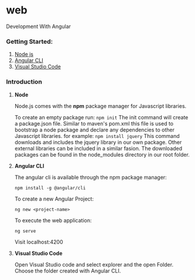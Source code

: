 # web

Development With Angular


### Getting Started:

1. [Node js](https://nodejs.org/en/download/)
2. [Angular CLI](https://angular.io/cli)
3. [Visual Studio Code](https://code.visualstudio.com/download)

### Introduction

1. **Node**

    Node.js comes with the **npm** package manager for Javascript libraries.

    To create an empty package run:
        ```
        npm init
        ```
    The init command will create a package.json file. Similar to maven's pom.xml this file is used to bootstrap a node package and declare any dependencies to other Javascript libraries.
    for example:
        ```
        npm install jquery
        ```
    This command downloads and includes the jquery library in our own package. Other external libraries can be included in a similar fasion. The downloaded packages can be found in the node_modules directory in our root folder.

2. **Angular CLI**

    The angular cli is available through the npm package manager:
    ```
    npm install -g @angular/cli
    ```
    To create a new Angular Project:
    ```
    ng new <project-name>
    ```
    To execute the web application:
    ```
    ng serve
    ```

    Visit localhost:4200

3. **Visual Studio Code**

    Open Visual Studio code and select explorer and the open Folder. Choose the folder created with Angular CLI.
